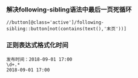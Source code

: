 ### 解决following-sibling语法中最后一页死循环
```
//button[@class='active']/following-sibling::button[not(contains(text(),'末页'))]
```
### 正则表达式格式化时间
```
发布时间：2018-09-01 17:00
\d+.*
2018-09-01 17:00
```

